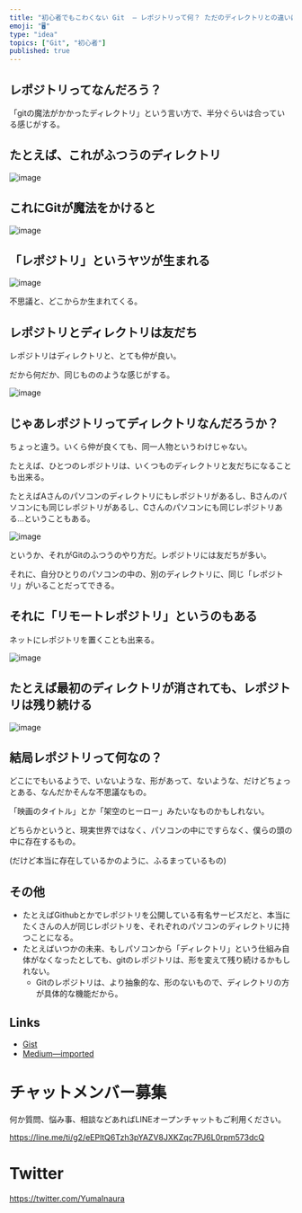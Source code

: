 ```yaml
---
title: "初心者でもこわくない Git  — レポジトリって何？ ただのディレクトリとの違いは？"
emoji: "🖥"
type: "idea"
topics: ["Git", "初心者"]
published: true
---
```


## レポジトリってなんだろう？

「gitの魔法がかかったディレクトリ」という言い方で、半分ぐらいは合っている感じがする。

## たとえば、これがふつうのディレクトリ

![image](https://user-images.githubusercontent.com/13635059/45585216-d7c3f780-b91b-11e8-8d76-0f7120115c96.png)

## これにGitが魔法をかけると

![image](https://user-images.githubusercontent.com/13635059/45585218-da265180-b91b-11e8-91d6-b02f4a48f6ab.png)

## 「レポジトリ」というヤツが生まれる

![image](https://user-images.githubusercontent.com/13635059/45585417-cb8d6980-b91e-11e8-9725-8792f499aecb.png)

不思議と、どこからか生まれてくる。

## レポジトリとディレクトリは友だち

レポジトリはディレクトリと、とても仲が良い。

だから何だか、同じもののような感じがする。

![image](https://user-images.githubusercontent.com/13635059/45584921-bf051300-b916-11e8-93a8-aee3bc8b0fe7.png)


## じゃあレポジトリってディレクトリなんだろうか？

ちょっと違う。いくら仲が良くても、同一人物というわけじゃない。

たとえば、ひとつのレポジトリは、いくつものディレクトリと友だちになることも出来る。

たとえばAさんのパソコンのディレクトリにもレポジトリがあるし、Bさんのパソコンにも同じレポジトリがあるし、Cさんのパソコンにも同じレポジトリある…ということもある。

![image](https://user-images.githubusercontent.com/13635059/45584773-a4ca3580-b914-11e8-8a7c-7294808b77eb.png)

というか、それがGitのふつうのやり方だ。レポジトリには友だちが多い。

それに、自分ひとりのパソコンの中の、別のディレクトリに、同じ「レポジトリ」がいることだってできる。

## それに「リモートレポジトリ」というのもある

ネットにレポジトリを置くことも出来る。

![image](https://user-images.githubusercontent.com/13635059/45584803-fc68a100-b914-11e8-89a0-679a378a38c5.png)

## たとえば最初のディレクトリが消されても、レポジトリは残り続ける

![image](https://user-images.githubusercontent.com/13635059/45584823-3f2a7900-b915-11e8-8459-4ba54d5360ac.png)


## 結局レポジトリって何なの？

どこにでもいるようで、いないような、形があって、ないような、だけどちょっとある、なんだかそんな不思議なもの。

「映画のタイトル」とか「架空のヒーロー」みたいなものかもしれない。

どちらかというと、現実世界ではなく、パソコンの中にですらなく、僕らの頭の中に存在するもの。

(だけど本当に存在しているかのように、ふるまっているもの)

## その他

- たとえばGithubとかでレポジトリを公開している有名サービスだと、本当にたくさんの人が同じレポジトリを、それぞれのパソコンのディレクトリに持つことになる。
- たとえばいつかの未来、もしパソコンから「ディレクトリ」という仕組み自体がなくなったとしても、gitのレポジトリは、形を変えて残り続けるかもしれない。
  - Gitのレポジトリは、より抽象的な、形のないもので、ディレクトリの方が具体的な機能だから。

## Links

- [Gist](https://gist.github.com/YumaInaura/cb77ff9ff7bf3dcdabca0932ffe97fd2)
- [Medium—imported](https://medium.com/supersonic-generation/git-for-beginners-what-is-repository-a-repository-is-a-directory-9509f3369f0e)









<!-- Update From Qiita API -->

# チャットメンバー募集


何か質問、悩み事、相談などあればLINEオープンチャットもご利用ください。

https://line.me/ti/g2/eEPltQ6Tzh3pYAZV8JXKZqc7PJ6L0rpm573dcQ





# Twitter


https://twitter.com/YumaInaura


<!-- Update From Qiita API -->


